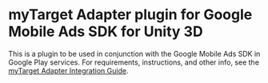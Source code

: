 # myTarget Adapter plugin for Google Mobile Ads SDK for Unity 3D

This is a plugin to be used in conjunction with the Google Mobile Ads SDK in
Google Play services. For requirements, instructions, and other info, see the
[myTarget Adapter Integration Guide](https://developers.google.com/admob/unity/mediation/myTarget).

